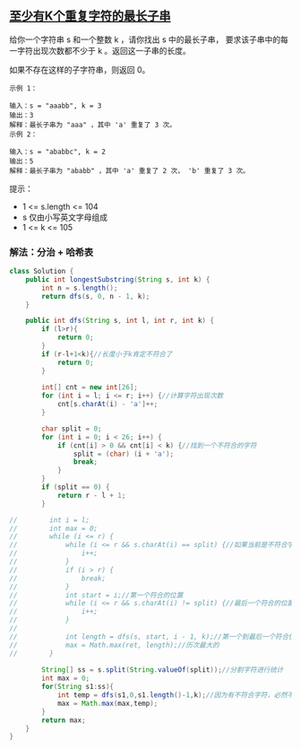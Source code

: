 ## [至少有K个重复字符的最长子串](https://leetcode.cn/problems/longest-substring-with-at-least-k-repeating-characters/description/)

给你一个字符串 s 和一个整数 k ，请你找出 s 中的最长子串， 要求该子串中的每一字符出现次数都不少于 k 。返回这一子串的长度。

如果不存在这样的子字符串，则返回 0。


````
示例 1：

输入：s = "aaabb", k = 3
输出：3
解释：最长子串为 "aaa" ，其中 'a' 重复了 3 次。
示例 2：

输入：s = "ababbc", k = 2
输出：5
解释：最长子串为 "ababb" ，其中 'a' 重复了 2 次， 'b' 重复了 3 次。
````

提示：

- 1 <= s.length <= 104
- s 仅由小写英文字母组成
- 1 <= k <= 105

### 解法：分治 + 哈希表

````java
class Solution {
    public int longestSubstring(String s, int k) {
        int n = s.length();
        return dfs(s, 0, n - 1, k);
    }

    public int dfs(String s, int l, int r, int k) {
        if (l>r){
            return 0;
        }
        if (r-l+1<k){//长度小于k肯定不符合了
            return 0;
        }
        
        int[] cnt = new int[26];
        for (int i = l; i <= r; i++) {//计算字符出现次数
            cnt[s.charAt(i) - 'a']++;
        }

        char split = 0;
        for (int i = 0; i < 26; i++) {
            if (cnt[i] > 0 && cnt[i] < k) {//找到一个不符合的字符
                split = (char) (i + 'a');
                break;
            }
        }
        if (split == 0) {
            return r - l + 1;
        }

//        int i = l;
//        int max = 0;
//        while (i <= r) {
//            while (i <= r && s.charAt(i) == split) {//如果当前是不符合字符，就右移
//                i++;
//            }
//            if (i > r) {
//                break;
//            }
//            int start = i;//第一个符合的位置
//            while (i <= r && s.charAt(i) != split) {//最后一个符合的位置
//                i++;
//            }
//
//            int length = dfs(s, start, i - 1, k);//第一个到最后一个符合位置的大小
//            max = Math.max(ret, length);//历次最大的
//        }
        
        String[] ss = s.split(String.valueOf(split));//分割字符进行统计
        int max = 0;
        for(String s1:ss){
            int temp = dfs(s1,0,s1.length()-1,k);//因为有不符合字符，必然不能包含，只能分割重新查找
            max = Math.max(max,temp);
        }
        return max;
    }
}
````